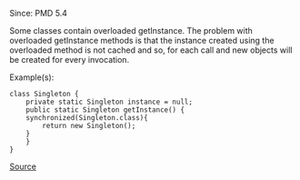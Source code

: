 Since: PMD 5.4

Some classes contain overloaded getInstance. The problem with overloaded getInstance methods
is that the instance created using the overloaded method is not cached and so, 
 for each call and new objects will be created for every invocation.

Example(s):
```
class Singleton {
	private static Singleton instance = null;
	public static Singleton getInstance() {
	synchronized(Singleton.class){
		return new Singleton();					
	}
	}
}
```

[Source](https://pmd.github.io/pmd-5.6.1/pmd-java/rules/java/design.html#SingletonClassReturningNewInstance)
